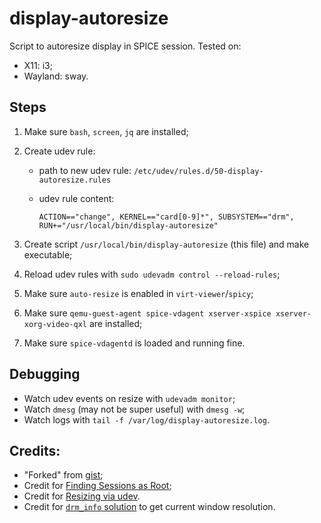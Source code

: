 # display-autoresize

Script to autoresize display in SPICE session. Tested on:

- X11: i3;
- Wayland: sway.

## Steps

1. Make sure `bash`, `screen`, `jq` are installed;
2. Create udev rule:

    - path to new udev rule: `/etc/udev/rules.d/50-display-autoresize.rules`
    - udev rule content:

        ```
        ACTION=="change", KERNEL=="card[0-9]*", SUBSYSTEM=="drm", RUN+="/usr/local/bin/display-autoresize"
        ```
     
3. Create script `/usr/local/bin/display-autoresize` (this file) and make executable;
4. Reload udev rules with `sudo udevadm control --reload-rules`;
5. Make sure `auto-resize` is enabled in `virt-viewer`/`spicy`;
6. Make sure `qemu-guest-agent spice-vdagent xserver-xspice xserver-xorg-video-qxl` are installed;
7. Make sure `spice-vdagentd` is loaded and running fine.

## Debugging

- Watch udev events on resize with `udevadm monitor`;
- Watch `dmesg` (may not be super useful) with `dmesg -w`;
- Watch logs with `tail -f /var/log/display-autoresize.log`.

## Credits:

- "Forked" from [gist](https://gist.github.com/IngoMeyer441/84cf1e40fa756a9c3e6c8d9e38ee9b6f);
- Credit for [Finding Sessions as Root](https://unix.stackexchange.com/questions/117083/how-to-get-the-list-of-all-active-x-sessions-and-owners-of-them);
- Credit for [Resizing via udev](https://superuser.com/questions/1183834/no-auto-resize-with-spice-and-virt-manager).
- Credit for [`drm_info` solution](https://todo.sr.ht/~emersion/wlr-randr/15) to get current window resolution.
